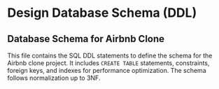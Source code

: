 # Design Database Schema (DDL)
## Database Schema for Airbnb Clone

This file contains the SQL DDL statements to define the schema for the Airbnb clone project. It includes `CREATE TABLE` statements, constraints, foreign keys, and indexes for performance optimization. The schema follows normalization up to 3NF.